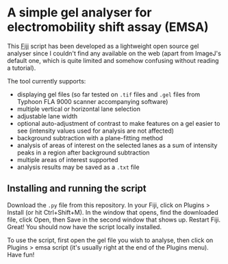 # A simple gel analyser for electromobility shift assay (EMSA)

This [Fiji](https://imagej.net/software/fiji/) script has been developed as a lightweight open source gel analyser since I couldn't find any available on the web (apart from ImageJ's default one, which is quite limited and somehow confusing without reading a tutorial).

The tool currently supports:
 - displaying gel files (so far tested on `.tif` files and `.gel` files from Typhoon FLA 9000 scanner accompanying software)
 - multiple vertical or horizontal lane selection
 - adjustable lane width
 - optional auto-adjustment of contrast to make features on a gel easier to see (intensity values used for analysis are not affected)
 - background subtraction with a plane-fitting method
 - analysis of areas of interest on the selected lanes as a sum of intensity peaks in a region after background subtraction
 - multiple areas of interest supported
 - analysis results may be saved as a `.txt` file

## Installing and running the script

Download the `.py` file from this repository. In your Fiji, click on Plugins > Install (or hit Ctrl+Shift+M). In the window that opens, find the downloaded file, click Open, then Save in the second window that shows up. Restart Fiji. Great! You should now have the script locally installed.

To use the script, first open the gel file you wish to analyse, then click on Plugins > emsa script (it's usually right at the end of the Plugins menu). Have fun!
